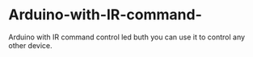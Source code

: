 # Arduino-with-IR-command-
Arduino with IR command control led buth you can use it to control any other device.
